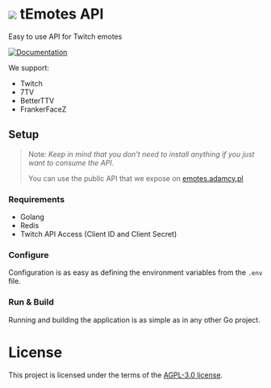 #  ![](https://emotes.adamcy.pl/v1/channel/adiq/emotes/7tv/proxy?emote=Harambe&size=1x) tEmotes API
 
Easy to use API for Twitch emotes

[![Documentation](https://img.shields.io/badge/docs-see_how_to_use-brightgreen?style=for-the-badge&logo=readthedocs)](https://adiq.stoplight.io/docs/temotes/YXBpOjMyNjU2ODIx-t-emotes-api)

We support:
* Twitch
* 7TV
* BetterTTV
* FrankerFaceZ

## Setup

> Note: _Keep in mind that you don't need to install anything if you just want to consume the API._
> 
> You can use the public API that we expose on [emotes.adamcy.pl](https://adiq.stoplight.io/docs/temotes/YXBpOjMyNjU2ODIx-t-emotes-api)

### Requirements

* Golang
* Redis
* Twitch API Access (Client ID and Client Secret)

### Configure

Configuration is as easy as defining the environment variables from the `.env` file.

### Run & Build

Running and building the application is as simple as in any other Go project.

# License

This project is licensed under the terms of the [AGPL-3.0 license](agpl-3.0.md).
